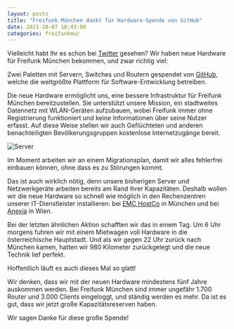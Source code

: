 ```yaml
---
layout: posts
title: "Freifunk München dankt für Hardware-Spende von GitHub"
date: 2021-10-07 10:43:00
categories: freifunkmuc
---
```


Vielleicht habt Ihr es schon bei [Twitter](https://twitter.com/FreifunkMUC/status/1406616494230880256?s=20) gesehen?
Wir haben neue Hardware für Freifunk München bekommen, und zwar richtig viel:

Zwei Paletten mit Servern, Switches und Routern gespendet von [GitHub](https://github.com/), welche die weltgrößte Plattform für Software-Entwicklung betreiben.

Die neue Hardware ermöglicht uns, eine bessere Infrastruktur für Freifunk München bereitzustellen. Sie unterstützt unsere Mission, ein stadtweites Datennetz mit WLAN-Geräten aufzubauen, wobei Freifunk immer ohne Registrierung funktioniert und keine Informationen über seine Nutzer erfasst. Auf diese Weise stellen wir auch Geflüchteten und anderen benachteiligten Bevölkerungsgruppen kostenlose Internetzugänge bereit.

![Server](/assets/posts/2021-10-07-servers-github.png)

Im Moment arbeiten wir an einem Migrationsplan, damit wir alles fehlerfrei einbauen können, ohne dass es zu Störungen kommt.

Das ist auch wirklich nötig, denn unsere bisherigen Server und Netzwerkgeräte arbeiten bereits am Rand ihrer Kapazitäten.
Deshalb wollen wir die neue Hardware so schnell wie möglich in den Rechenzentren unserer IT-Dienstleister installieren:
bei [EMC HostCo](https://emc-hostco.de/de/) in München und bei [Anexia](https://anexia.com/de/) in Wien.

Bei der letzten ähnlichen Aktion schafften wir das in einem Tag. Um 6 Uhr morgens fuhren wir mit einem Mietwagen voll Hardware in die österreichische Hauptstadt.
Und als wir gegen 22 Uhr zurück nach München kamen, hatten wir 980 Kilometer zurückgelegt und die neue Technik lief perfekt.

Hoffentlich läuft es auch dieses Mal so glatt!

Wir denken, dass wir mit der neuen Hardware mindestens fünf Jahre auskommen werden. Bei Freifunk München sind immer ungefähr 1.700 Router und 3.000 Clients eingeloggt, und ständig werden es mehr. Da ist es gut, dass wir jetzt große Kapazitätsreserven haben.

Wir sagen Danke für diese große Spende!
